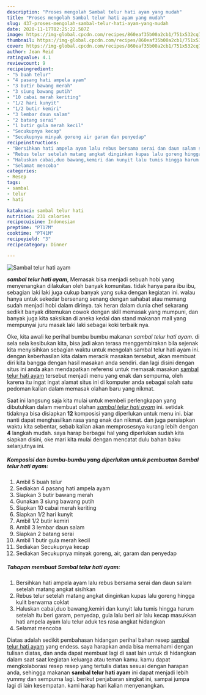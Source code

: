```yaml
---
description: "Proses mengolah Sambal telur hati ayam yang mudah"
title: "Proses mengolah Sambal telur hati ayam yang mudah"
slug: 437-proses-mengolah-sambal-telur-hati-ayam-yang-mudah
date: 2020-11-17T02:25:22.507Z
image: https://img-global.cpcdn.com/recipes/860eaf35b00a2cb1/751x532cq70/sambal-telur-hati-ayam-foto-resep-utama.jpg
thumbnail: https://img-global.cpcdn.com/recipes/860eaf35b00a2cb1/751x532cq70/sambal-telur-hati-ayam-foto-resep-utama.jpg
cover: https://img-global.cpcdn.com/recipes/860eaf35b00a2cb1/751x532cq70/sambal-telur-hati-ayam-foto-resep-utama.jpg
author: Jean Reid
ratingvalue: 4.1
reviewcount: 9
recipeingredient:
- "5 buah telur"
- "4 pasang hati ampela ayam"
- "3 butir bawang merah"
- "3 siung bawang putih"
- "10 cabai merah keriting"
- "1/2 hari kunyit"
- "1/2 butir kemiri"
- "3 lembar daun salam"
- "2 batang serai"
- "1 butir gula merah kecil"
- "Secukupnya kecap"
- "Secukupnya minyak goreng air garam dan penyedap"
recipeinstructions:
- "Bersihkan hati ampela ayam lalu rebus bersama serai dan daun salam setelah matang angkat sisihkan"
- "Rebus telur setelah matang angkat dinginkan kupas lalu goreng hingga kulit berwarna coklat"
- "Haluskan cabai,duo bawang,kemiri dan kunyit lalu tumis hingga harum setelah itu beri garam, penyedap, gula lalu beri air lalu kecap masukkan hati ampela ayam lalu telur aduk tes rasa angkat hidangkan"
- "Selamat mencoba"
categories:
- Resep
tags:
- sambal
- telur
- hati

katakunci: sambal telur hati 
nutrition: 231 calories
recipecuisine: Indonesian
preptime: "PT17M"
cooktime: "PT41M"
recipeyield: "3"
recipecategory: Dinner

---
```



![Sambal telur hati ayam](https://img-global.cpcdn.com/recipes/860eaf35b00a2cb1/751x532cq70/sambal-telur-hati-ayam-foto-resep-utama.jpg)

<b><i>sambal telur hati ayam</i></b>, Memasak bisa menjadi sebuah hobi yang menyenangkan dilakukan oleh banyak komunitas. tidak hanya para ibu ibu, sebagian laki laki juga cukup banyak yang suka dengan kegiatan ini. walau hanya untuk sekedar bersenang senang dengan sahabat atau memang sudah menjadi hobi dalam dirinya. tak heran dalam dunia chef sekarang sedikit banyak ditemukan cowok dengan skill memasak yang mumpuni, dan banyak juga kita saksikan di aneka kedai dan stand makanan mall yang mempunyai juru masak laki laki sebagai koki terbaik nya.



Oke, kita awali ke perihal bumbu bumbu makanan <i>sambal telur hati ayam</i>. di sela sela kesibukan kita, bisa jadi akan terasa menggembirakan bila sejenak kita menyisihkan sebagian waktu untuk mengolah sambal telur hati ayam ini. dengan keberhasilan kita dalam meracik masakan tersebut, akan membuat diri kita bangga dengan hasil masakan anda sendiri. dan lagi disini dengan situs ini anda akan mendapatkan referensi untuk memasak masakan <u>sambal telur hati ayam</u> tersebut menjadi menu yang enak dan sempurna, oleh karena itu ingat ingat alamat situs ini di komputer anda sebagai salah satu pedoman kalian dalam memasak olahan baru yang nikmat.


Saat ini langsung saja kita mulai untuk membeli perlengkapan yang dibutuhkan dalam membuat olahan <u><i>sambal telur hati ayam</i></u> ini. setidak tidaknya bisa disiapkan <b>12</b> komposisi yang diperlukan untuk menu ini. biar nanti dapat menghasilkan rasa yang enak dan nikmat. dan juga persiapkan waktu kita sebentar, sebab kalian akan memprosesnya kurang lebih dengan <b>4</b> langkah mudah. saya harap berbagai hal yang diperlukan sudah kita siapkan disini, oke mari kita mulai dengan mencatat dulu bahan baku selanjutnya ini.

<!--inarticleads1-->

##### Komposisi dan bumbu-bumbu yang diperlukan untuk pembuatan Sambal telur hati ayam:

1. Ambil 5 buah telur
1. Sediakan 4 pasang hati ampela ayam
1. Siapkan 3 butir bawang merah
1. Gunakan 3 siung bawang putih
1. Siapkan 10 cabai merah keriting
1. Siapkan 1/2 hari kunyit
1. Ambil 1/2 butir kemiri
1. Ambil 3 lembar daun salam
1. Siapkan 2 batang serai
1. Ambil 1 butir gula merah kecil
1. Sediakan Secukupnya kecap
1. Sediakan Secukupnya minyak goreng, air, garam dan penyedap




<!--inarticleads2-->

##### Tahapan membuat Sambal telur hati ayam:

1. Bersihkan hati ampela ayam lalu rebus bersama serai dan daun salam setelah matang angkat sisihkan
1. Rebus telur setelah matang angkat dinginkan kupas lalu goreng hingga kulit berwarna coklat
1. Haluskan cabai,duo bawang,kemiri dan kunyit lalu tumis hingga harum setelah itu beri garam, penyedap, gula lalu beri air lalu kecap masukkan hati ampela ayam lalu telur aduk tes rasa angkat hidangkan
1. Selamat mencoba




Diatas adalah sedikit pembahasan hidangan perihal bahan resep <u>sambal telur hati ayam</u> yang endess. saya harapkan anda bisa memahami dengan tulisan diatas, dan anda dapat membuat lagi di saat lain untuk di hidangkan dalam saat saat kegiatan keluarga atau teman kamu. kamu dapat mengkolaborasi resep resep yang tertulis diatas sesuai dengan harapan anda, sehingga makanan <b>sambal telur hati ayam</b> ini dapat menjadi lebih yummy dan sempurna lagi. berikut penjabaran singkat ini, sampai jumpa lagi di lain kesempatan. kami harap hari kalian menyenangkan.
